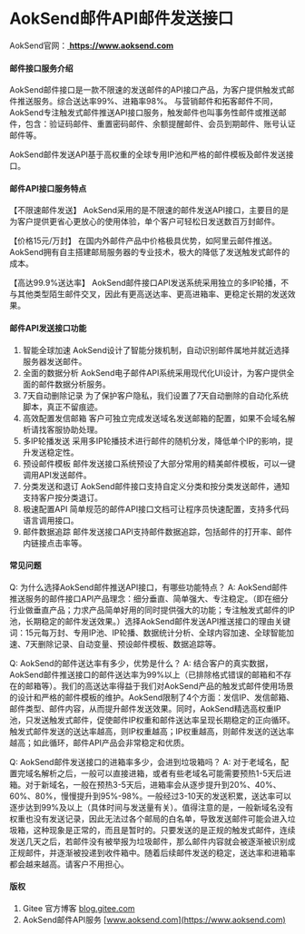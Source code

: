 # AokSend邮件API邮件发送接口

AokSend官网：[ **https://www.aoksend.com** ](https://www.aoksend.com)

#### 邮件接口服务介绍
AokSend邮件接口是一款不限速的发送邮件的API接口产品，为客户提供触发式邮件推送服务。综合送达率99%、进箱率98%。
与营销邮件和拓客邮件不同，AokSend专注触发式邮件推送API接口服务，触发邮件也叫事务性邮件或推送邮件，包含：验证码邮件、重置密码邮件、余额提醒邮件、会员到期邮件、账号认证邮件等。

AokSend邮件发送API基于高权重的全球专用IP池和严格的邮件模板及邮件发送接口。


#### 邮件API接口服务特点
【不限速邮件发送】
AokSend采用的是不限速的邮件发送API接口，主要目的是为客户提供更省心更放心的使用体验，单个客户可轻松日发送数百万封邮件。

【价格15元/万封】
在国内外邮件产品中价格极具优势，如阿里云邮件推送。AokSend拥有自主搭建邮局服务器的专业技术，极大的降低了发送触发式邮件的成本。

【高达99.9%送达率】
AokSend邮件接口API发送系统采用独立的多IP轮播，不与其他类型陌生邮件交叉，因此有更高送达率、更高进箱率、更稳定长期的发送效果。


#### 邮件API发送接口功能

1.  智能全球加速
AokSend设计了智能分拨机制，自动识别邮件属地并就近选择服务器发送邮件。
2.  全面的数据分析
AokSend电子邮件API系统采用现代化UI设计，为客户提供全面的邮件数据分析服务。
3.  7天自动删除记录
为了保护客户隐私，我们设置了7天自动删除的自动化系统脚本，真正不留痕迹。
4.  高效配置发信邮箱
客户可独立完成发送域名发送邮箱的配置，如果不会域名解析请找客服协助处理。
5.  多IP轮播发送
采用多IP轮播技术进行邮件的随机分发，降低单个IP的影响，提升发送稳定性。
6.  预设邮件模板
邮件发送接口系统预设了大部分常用的精美邮件模板，可以一键调用API发送邮件。
7.  分类发送和退订
AokSend邮件接口支持自定义分类和按分类发送邮件，通知支持客户按分类退订。
8.  极速配置API
简单规范的邮件API接口文档可让程序员快速配置，支持多代码语言调用接口。
9.  邮件数据追踪
邮件发送接口API支持邮件数据追踪，包括邮件的打开率、邮件内链接点击率等。


#### 常见问题
Q: 为什么选择AokSend邮件推送API接口，有哪些功能特点？
A: AokSend邮件推送服务的邮件接口API产品理念：细分垂直、简单强大、专注稳定。（即在细分行业做垂直产品；力求产品简单好用的同时提供强大的功能；专注触发式邮件的IP池，长期稳定的邮件发送效果。）选择AokSend邮件发送API推送接口的理由关键词：15元每万封、专用IP池、IP轮播、数据统计分析、全球内容加速、全球智能加速、7天删除记录、自动变量、预设邮件模板、数据追踪等。

Q: AokSend的邮件送达率有多少，优势是什么？
A: 结合客户的真实数据，AokSend邮件推送接口的邮件送达率为99%以上（已排除格式错误的邮箱和不存在的邮箱等）。我们的高送达率得益于我们对AokSend产品的触发式邮件使用场景的设计和严格的邮件模板的维护。AokSend限制了4个方面：发信IP、发信邮箱、邮件类型、邮件内容，从而提升邮件发送效果。同时，AokSend精选高权重IP池，只发送触发式邮件，促使邮件IP权重和邮件送达率呈现长期稳定的正向循环。触发式邮件发送的送达率越高，则IP权重越高；IP权重越高，则邮件发送的送达率越高；如此循环，邮件API产品会非常稳定和优质。

Q: AokSend邮件发送接口的进箱率多少，会进到垃圾箱吗？
A: 对于老域名，配置完域名解析之后，一般可以直接进箱，或者有些老域名可能需要预热1-5天后进箱。对于新域名，一般在预热3-5天后，进箱率会从逐步提升到20%、40%、60%、80%，慢慢提升到95%-98%。一般经过3-10天的发送积累，送达率可以逐步达到99%及以上（具体时间与发送量有关）。值得注意的是，一般新域名没有权重也没有发送记录，因此无法过各个邮局的白名单，导致发送邮件可能会进入垃圾箱，这种现象是正常的，而且是暂时的。只要发送的是正规的触发式邮件，连续发送几天之后，若邮件没有被举报为垃圾邮件，那么邮件内容就会被逐渐被识别成正规邮件，并逐渐被投递到收件箱中。随着后续邮件发送的稳定，送达率和进箱率都会越来越高。请客户不用担心。




#### 版权

1.  Gitee 官方博客 [blog.gitee.com](https://blog.gitee.com)
2.  AokSend邮件API服务 [www.aoksend.com](https://www.aoksend.com)
